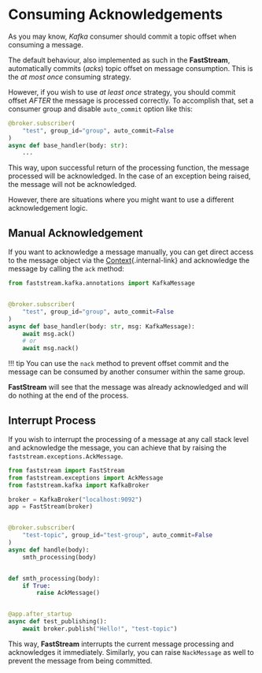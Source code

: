 # Consuming Acknowledgements


As you may know, *Kafka* consumer should commit a topic offset when consuming a message.


The default behaviour, also implemented as such in the **FastStream**, automatically commits (*acks*) topic offset on message consumption. This is the *at most once* consuming strategy.


However, if you wish to use *at least once* strategy, you should commit offset *AFTER* the message is processed correctly. To accomplish that, set a consumer group and disable `auto_commit` option like this:


```python
@broker.subscriber(
    "test", group_id="group", auto_commit=False
)
async def base_handler(body: str):
    ...
```


This way, upon successful return of the processing function, the message processed will be acknowledged. In the case of an exception being raised, the message will not be acknowledged.


However, there are situations where you might want to use a different acknowledgement logic.


## Manual Acknowledgement


If you want to acknowledge a message manually, you can get direct access to the message object via the [Context](../getting-started/context/existed.md){.internal-link} and acknowledge the message by calling the `ack` method:


```python
from faststream.kafka.annotations import KafkaMessage


@broker.subscriber(
    "test", group_id="group", auto_commit=False
)
async def base_handler(body: str, msg: KafkaMessage):
    await msg.ack()
    # or
    await msg.nack()
```


!!! tip
You can use the `nack` method to prevent offset commit and the message can be consumed by another consumer within the same group.


**FastStream** will see that the message was already acknowledged and will do nothing at the end of the process.


## Interrupt Process


If you wish to interrupt the processing of a message at any call stack level and acknowledge the message, you can achieve that by raising the `faststream.exceptions.AckMessage`.


``` python linenums="1" hl_lines="2 18"
from faststream import FastStream
from faststream.exceptions import AckMessage
from faststream.kafka import KafkaBroker

broker = KafkaBroker("localhost:9092")
app = FastStream(broker)


@broker.subscriber(
    "test-topic", group_id="test-group", auto_commit=False
)
async def handle(body):
    smth_processing(body)


def smth_processing(body):
    if True:
        raise AckMessage()


@app.after_startup
async def test_publishing():
    await broker.publish("Hello!", "test-topic")
```


This way, **FastStream** interrupts the current message processing and acknowledges it immediately. Similarly, you can raise `NackMessage` as well to prevent the message from being committed.

